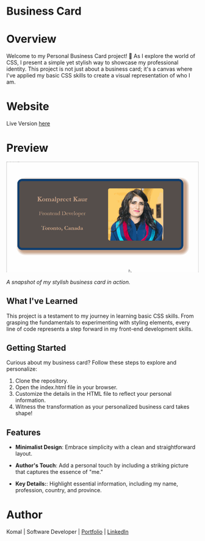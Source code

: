 # **Business Card**

# Overview

Welcome to my Personal Business Card project! 🌟 As I explore the world of CSS, I present a simple yet stylish way to showcase my professional identity. This project is not just about a business card; it's a canvas where I've applied my basic CSS skills to create a visual representation of who I am.

# Website

Live Version <a href="https://businesscard03.netlify.app/" target="_blank">here</a>

# Preview

<img src = "images\businessCard.gif">

_A snapshot of my stylish business card in action._

## What I've Learned

This project is a testament to my journey in learning basic CSS skills. From grasping the fundamentals to experimenting with styling elements, every line of code represents a step forward in my front-end development skills.

## Getting Started

Curious about my business card? Follow these steps to explore and personalize:

1. Clone the repository.
2. Open the index.html file in your browser.
3. Customize the details in the HTML file to reflect your personal information.
3. Witness the transformation as your personalized business card takes shape!

## Features

- **Minimalist Design**:  Embrace simplicity with a clean and straightforward layout.

- **Author's Touch**: Add a personal touch by including a striking picture that captures the essence of "me."

- **Key Details:**: Highlight essential information, including my name, profession, country, and province.

# Author

Komal | Software Developer | [Portfolio](https://kaurkomal.com/) | [LinkedIn](https://www.linkedin.com/in/hssa03/)